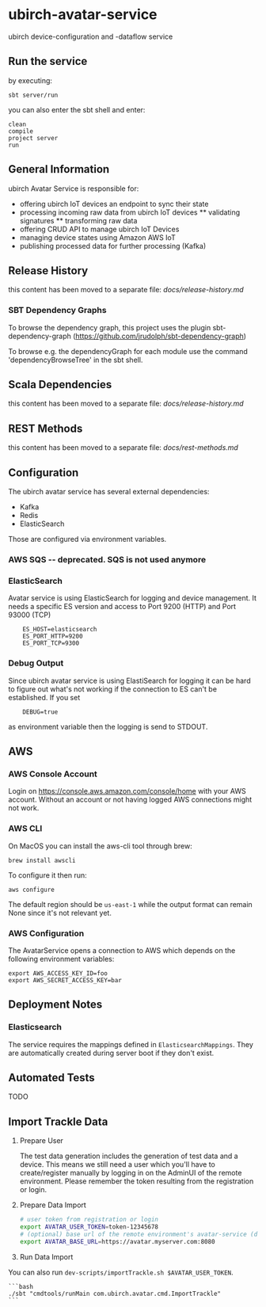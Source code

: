 # ubirch-avatar-service

ubirch device-configuration and -dataflow service

## Run the service

by executing:

    sbt server/run

you can also enter the sbt shell and enter:

    clean
    compile
    project server
    run

## General Information

ubirch Avatar Service is responsible for:

* offering ubirch IoT devices an endpoint to sync their state
* processing incoming raw data from ubirch IoT devices
  ** validating signatures
  ** transforming raw data
* offering CRUD API to manage ubirch IoT Devices
* managing device states using Amazon AWS IoT
* publishing processed data for further processing (Kafka)

## Release History

this content has been moved to a separate file: _docs/release-history.md_


### SBT Dependency Graphs

To browse the dependency graph, this project uses the plugin sbt-dependency-graph 
(https://github.com/jrudolph/sbt-dependency-graph)

To browse e.g. the dependencyGraph for each module use the command 'dependencyBrowseTree' in the sbt shell.

## Scala Dependencies

this content has been moved to a separate file: _docs/release-history.md_


## REST Methods

this content has been moved to a separate file: _docs/rest-methods.md_


## Configuration

The ubirch avatar service has several external dependencies:
 * Kafka
 * Redis
 * ElasticSearch

 Those are configured via environment variables.
 
### AWS SQS -- deprecated. SQS is not used anymore

### ElasticSearch
Avatar service is using ElasticSearch for logging and device management. It needs a specific ES version and access to Port 9200 (HTTP) and Port 93000 (TCP)

		ES_HOST=elasticsearch
		ES_PORT_HTTP=9200
		ES_PORT_TCP=9300
		
### Debug Output
Since ubirch avatar service is using ElastiSearch for logging it can be hard to figure out what's not working if the connection to ES can't be established. If you set 

		DEBUG=true

as environment variable then the logging is send to STDOUT.

## AWS

### AWS Console Account

Login on https://console.aws.amazon.com/console/home with your AWS account. Without an account or not having logged
AWS connections might not work.

### AWS CLI

On MacOS you can install the aws-cli tool through brew:

    brew install awscli

To configure it then run:

    aws configure

The default region should be `us-east-1` while the output format can remain None since it's not relevant yet.

### AWS Configuration

The AvatarService opens a connection to AWS which depends on the following environment variables:

    export AWS_ACCESS_KEY_ID=foo
    export AWS_SECRET_ACCESS_KEY=bar


## Deployment Notes

### Elasticsearch

The service requires the mappings defined in `ElasticsearchMappings`. They are automatically created during server boot
if they don't exist.


## Automated Tests

TODO


## Import Trackle Data

1. Prepare User

    The test data generation includes the generation of test data and a device. This means we still need a user which you'll
    have to create/register manually by logging in on the AdminUI of the remote environment. Please remember the token
    resulting from the registration or login.

1. Prepare Data Import

    ```bash
    # user token from registration or login
    export AVATAR_USER_TOKEN=token-12345678
    # (optional) base url of the remote environment's avatar-service (defaults to http://localhost:8080)
    export AVATAR_BASE_URL=https://avatar.myserver.com:8080
    ```

1. Run Data Import

You can also run `dev-scripts/importTrackle.sh $AVATAR_USER_TOKEN`.

    ```bash
    ./sbt "cmdtools/runMain com.ubirch.avatar.cmd.ImportTrackle"
    ```
